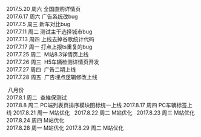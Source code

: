   2017.5.20  周六	 全国直购详情页  
  2017.6.17  周六	 广告系统改bug  
  2017.7.5   周三   新车对比bug  
  2017.7.11  周二   测试主干选择城市bug  
  2017.7.13  周四   上线去掉谷歌统计代码  
  2017.7.17  周一   打点上报ts重复的bug  
  2017.7.25 周二  M站8.3详情页上线  
  2017.7.26 周三  H5车辆检测详情页开发  
  2017.7.27 周四  广告二期上线  
  2017.7.28 周五  广告埋点逻辑修改上线 
  
  
  八月份  
  2017.8.1 周二  查維保测试  
  2017.8.8 周二  PC端列表页排序模块图标统一上线
  2017.8.17 周四 PC车辆标签上线
  2017.8.21 周一 M站优化  
  2017.8.22 周二 M站优化  
  2017.8.23 周三 M站优化
  2017.8.24 周四 M站优化  
  2017.8.28 周一 M站优化
  2017.8.29 周二 M站优化
